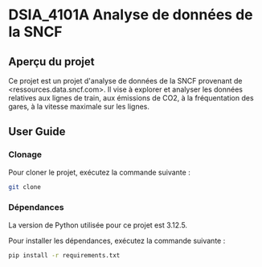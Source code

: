 # DSIA_4101A Analyse de données de la SNCF

## Aperçu du projet

Ce projet est un projet d'analyse de données de la SNCF provenant de <ressources.data.sncf.com>. Il vise à explorer et analyser les données relatives aux lignes de train, aux émissions de CO2, à la fréquentation des gares, à la vitesse maximale sur les lignes.

## User Guide

### Clonage

Pour cloner le projet, exécutez la commande suivante :

```bash
git clone
````


### Dépendances

La version de Python utilisée pour ce projet est 3.12.5.

Pour installer les dépendances, exécutez la commande suivante :

```bash
pip install -r requirements.txt
```

